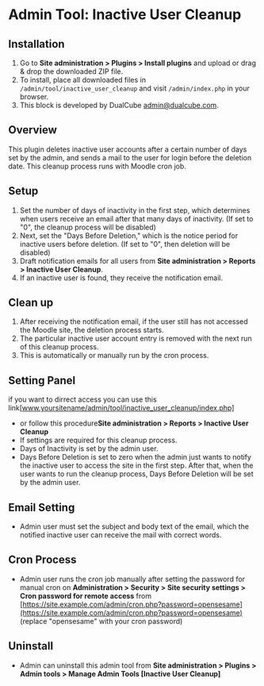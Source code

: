 # Admin Tool: Inactive User Cleanup

## Installation
1. Go to **Site administration > Plugins > Install plugins** and upload or drag & drop the downloaded ZIP file.
2. To install, place all downloaded files in `/admin/tool/inactive_user_cleanup` and visit `/admin/index.php` in your browser.
3. This block is developed by DualCube <admin@dualcube.com>.

## Overview
This plugin deletes inactive user accounts after a certain number of days set by the admin, and sends a mail to the user for login before the deletion date. This cleanup process runs with Moodle cron job.

## Setup
1. Set the number of days of inactivity in the first step, which determines when users receive an email after that many days of inactivity. (If set to "0", the cleanup process will be disabled)
2. Next, set the "Days Before Deletion," which is the notice period for inactive users before deletion. (If set to "0", then deletion will be disabled)
3. Draft notification emails for all users from **Site administration > Reports > Inactive User Cleanup**.
4. If an inactive user is found, they receive the notification email.

## Clean up
1. After receiving the notification email, if the user still has not accessed the Moodle site, the deletion process starts.
2. The particular inactive user account entry is removed with the next run of this cleanup process.
3. This is automatically or manually run by the cron process.

## Setting Panel
if you want to dirrect access you can use this link[www.yoursitename/admin/tool/inactive_user_cleanup/index.php] 
- or follow this procedure**Site administration > Reports > Inactive User Cleanup**
- If settings are required for this cleanup process.
- Days of Inactivity is set by the admin user.
- Days Before Deletion is set to zero when the admin just wants to notify the inactive user to access the site in the first step. After that, when the user wants to run the cleanup process, Days Before Deletion will be set by the admin user.

## Email Setting
- Admin user must set the subject and body text of the email, which the notified inactive user can receive the mail with correct words.

## Cron Process
- Admin user runs the cron job manually after setting the password for manual cron on **Administration > Security > Site security settings > Cron password for remote access** from [https://site.example.com/admin/cron.php?password=opensesame](https://site.example.com/admin/cron.php?password=opensesame) (replace "opensesame" with your cron password)

## Uninstall
- Admin can uninstall this admin tool from **Site administration > Plugins > Admin tools > Manage Admin Tools [Inactive User Cleanup]**

